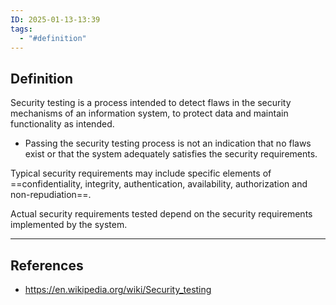 ```yaml
---
ID: 2025-01-13-13:39
tags:
  - "#definition"
---
```

## Definition

Security testing is a process intended to detect flaws in the security mechanisms of an information system, to protect data and maintain functionality as intended.
- Passing the security testing process is not an indication that no flaws exist or that the system adequately satisfies the security requirements.

Typical security requirements may include specific elements of ==confidentiality, integrity, authentication, availability, authorization and non-repudiation==.

Actual security requirements tested depend on the security requirements implemented by the system.

---
## References
- https://en.wikipedia.org/wiki/Security_testing